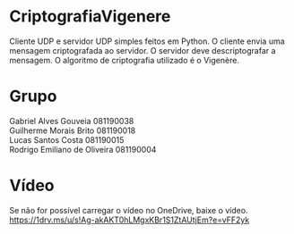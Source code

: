 # CriptografiaVigenere
Cliente UDP e servidor UDP simples feitos em Python. O cliente envia uma mensagem criptografada ao servidor. O servidor deve descriptografar a mensagem. O algoritmo de criptografia utilizado é o Vigenère.

# Grupo
Gabriel Alves Gouveia 081190038 <br>
Guilherme Morais Brito 081190018 <br>
Lucas Santos Costa 081190015 <br>
Rodrigo Emiliano de Oliveira 081190004 <br>


# Vídeo
Se não for possível carregar o vídeo no OneDrive, baixe o vídeo. <br>
https://1drv.ms/u/s!Ag-akAKT0hLMgxKBr1S1ZtAUtjEm?e=vFF2yk

